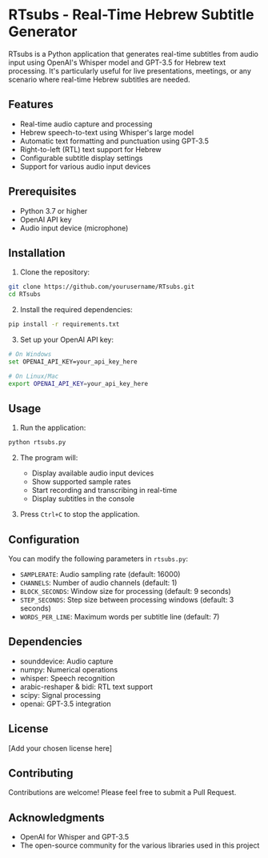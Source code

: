 # RTsubs - Real-Time Hebrew Subtitle Generator

RTsubs is a Python application that generates real-time subtitles from audio input using OpenAI's Whisper model and GPT-3.5 for Hebrew text processing. It's particularly useful for live presentations, meetings, or any scenario where real-time Hebrew subtitles are needed.

## Features

- Real-time audio capture and processing
- Hebrew speech-to-text using Whisper's large model
- Automatic text formatting and punctuation using GPT-3.5
- Right-to-left (RTL) text support for Hebrew
- Configurable subtitle display settings
- Support for various audio input devices

## Prerequisites

- Python 3.7 or higher
- OpenAI API key
- Audio input device (microphone)

## Installation

1. Clone the repository:
```bash
git clone https://github.com/yourusername/RTsubs.git
cd RTsubs
```

2. Install the required dependencies:
```bash
pip install -r requirements.txt
```

3. Set up your OpenAI API key:
```bash
# On Windows
set OPENAI_API_KEY=your_api_key_here

# On Linux/Mac
export OPENAI_API_KEY=your_api_key_here
```

## Usage

1. Run the application:
```bash
python rtsubs.py
```

2. The program will:
   - Display available audio input devices
   - Show supported sample rates
   - Start recording and transcribing in real-time
   - Display subtitles in the console

3. Press `Ctrl+C` to stop the application.

## Configuration

You can modify the following parameters in `rtsubs.py`:

- `SAMPLERATE`: Audio sampling rate (default: 16000)
- `CHANNELS`: Number of audio channels (default: 1)
- `BLOCK_SECONDS`: Window size for processing (default: 9 seconds)
- `STEP_SECONDS`: Step size between processing windows (default: 3 seconds)
- `WORDS_PER_LINE`: Maximum words per subtitle line (default: 7)

## Dependencies

- sounddevice: Audio capture
- numpy: Numerical operations
- whisper: Speech recognition
- arabic-reshaper & bidi: RTL text support
- scipy: Signal processing
- openai: GPT-3.5 integration

## License

[Add your chosen license here]

## Contributing

Contributions are welcome! Please feel free to submit a Pull Request.

## Acknowledgments

- OpenAI for Whisper and GPT-3.5
- The open-source community for the various libraries used in this project 